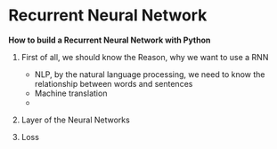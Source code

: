 # Recurrent Neural Network

**How to build a Recurrent Neural Network with Python**

1. First of all, we should know the Reason, why we want to use a RNN
   - NLP, by the natural language processing, we need to know the relationship between words and sentences
   - Machine translation
   -


2. Layer of the Neural Networks

3. Loss 


